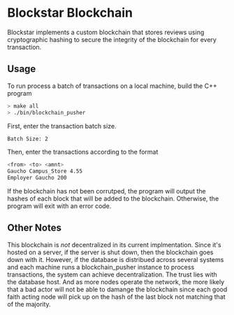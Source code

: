 # Blockstar Blockchain

Blockstar implements a custom blockchain that stores reviews using cryptographic hashing to secure the integrity of the blockchain for every transaction.

## Usage

To run process a batch of transactions on a local machine, build the C++ program

```bash
> make all
> ./bin/blockchain_pusher
```

First, enter the transaction batch size.

```bash
Batch Size: 2
```

Then, enter the transactions according to the format
```bash
<from> <to> <amnt>
Gaucho Campus_Store 4.55
Employer Gaucho 200
```

If the blockchain has not been corrutped, the program will output the hashes of each block that will be added to the blockchain. Otherwise, the program will exit with an error code.

## Other Notes
This blockchain is *not* decentralized in its current implmentation. Since it's hosted on a server, if the server is shut down, then the blockchain goes down with it. However, if the database is distribued across several systems and each machine runs a blockchain_pusher instance to process transactions, the system can achieve decentralization. The trust lies with the database host. And as more nodes operate the network, the more likely that a bad actor will not be able to damange the blockchain since each good faith acting node will pick up on the hash of the last block not matching that of the majority.
